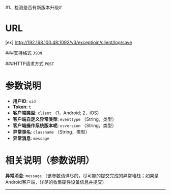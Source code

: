 #1、检测是否有新版本升级#

URL
====
[ex] http://192.168.100.48:1092/v3/exceptioin/client/log/save

###支持格式 `JSON`

###HTTP请求方式 `POST`

参数说明
====

+ **用户ID**: `uid` 
+ **Token**: `t`  
+ **客户端类型**: `client`  （1，Android; 2，iOS）
+ **客户端自定义异常类型**: `eventtype`  （String，类型）
+ **客户端操作系统版本呢**: `osversion`  （String，类型）
+ **异常类名**: `classname`  （String，类型）
+ **异常消息**: `message` 

相关说明（参数说明）
===
**异常消息**: `message` （该参数请详尽的，尽可能的提交完成的异常堆栈；如果是Android客户端，详尽的收集硬件设备信息并提交）

******
